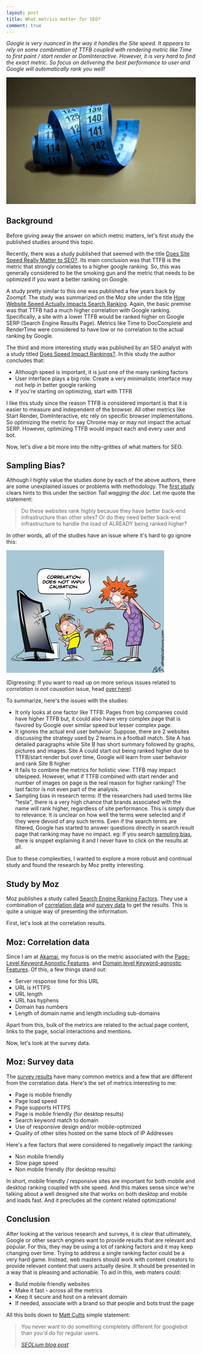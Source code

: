 ```yaml
---
layout: post
title: What metrics matter for SEO?
comment: true
---
```


*Google is very nuanced in the way it handles the Site speed. It appears to rely on some combination of TTFB coupled with rendering metric like Time to first paint / start render or DomInteractive. However, it is very hard to find the exact metric. So focus on delivering the best performance to user and Google will automatically rank you well!*

![measurement](/images/measurement.jpg) 

## Background
Before giving away the answer on which metric matters, let's first study the published studies around this topic.

Recently, there was a study published that seemed with the title [Does Site Speed Really Matter to SEO?](https://www.goivvy.com/blog/site-speed-matter-seo). Its main conclusion was that TTFB is the metric that strongly correlates to a higher google ranking. So, this was generally considered to be the smoking gun and the metric that needs to be optimized if you want a better ranking on Google.

A study pretty similar to this one was published a few years back by Zoompf. The study was summarized on the Moz site under the title [How Website Speed Actually Impacts Search Ranking](https://moz.com/blog/how-website-speed-actually-impacts-search-ranking). Again, the basic premise was that TTFB had a much higher correlation with Google ranking. Specifically, a site with a lower TTFB would be ranked higher on Google SERP (Search Engine Results Page). Metrics like Time to DocComplete and RenderTime were considered to have low or no correlation to the actual ranking by Google.

The third and more interesting study was published by an SEO analyst with a study titled [Does Speed Impact Rankings?](http://neilpatel.com/blog/does-speed-impact-rankings/). In this study the author concludes that:

- Although speed is important, it is just one of the many ranking factors
- User interface plays a big role. Create a very minimalistic interface may not help in better google ranking
- If you're starting on optimizing, start with TTFB

I like this study since the reason TTFB is considered important is that it is easier to measure and independent of the browser. All other metrics like Start Render, DomInteractive, etc rely on specific browser implementations. So optimizing the metric for say Chrome may or may not impact the actual SERP. However, optimizing TTFB would impact each and every user and bot.

Now, let's dive a bit more into the nitty-gritties of what matters for SEO.

## Sampling Bias?
Although I highly value the studies done by each of the above authors, there are some unexplained issues or problems with methodology. The <a href="https://moz.com/blog/how-website-speed-actually-impacts-search-ranking">first study</a> clears hints to this under the section <i>Tail wagging the doc</i>. Let me quote the statement:
<blockquote>Do these websites rank highly because they have better back-end infrastructure than other sites? Or do they need better back-end infrastructure to handle the load of ALREADY being ranked higher?</blockquote>
In other words, all of the studies have an issue where it's hard to go ignore this:

![Correlation is not causation](/images/correlation_not_causation.jpg)

(Digressing: If you want to read up on more serious issues related to <i>correlation is not causation</i> issue, head [over here](http://www.skepticalraptor.com/skepticalraptorblog.php/correlation-does-not-imply-causation-except-when-it-does/)).

To summarize, here's the issues with the studies:

- It only looks at one factor like TTFB: Pages from big companies could have higher TTFB but, it could also have very complex page that is favored by Google over similar speed but lesser complex page.
- It ignores the actual end user behavior: Suppose, there are 2 websites discussing the strategy used by 2 teams in a football match. Site A has detailed paragraphs while Site B has short summary followed by graphs, pictures and images. Site A could start out being ranked higher due to TTFB/start render but over time, Google will learn from user behavior and rank Site B higher
- It fails to combine the metrics for holistic view: TTFB may impact sitespeed. However, what if TTFB combined with start render and number of images on page is the real reason for higher ranking? The last factor is not even part of the analysis.
- Sampling bias in research terms: If the researchers had used terms like "tesla", there is a very high chance that brands associated with the name will rank higher, regardless of site performance. This is simply due to relevance. It is unclear on how well the terms were selected and if they were devoid of any such terms. Even if the search terms are filtered, Google has started to answer questions directly in search result page that ranking may have no impact. eg: If you search <a href="https://www.google.com/search?q=sampling+bias&rlz=1C5CHFA_enUS705US705&oq=sampling+bias&aqs=chrome..69i57j0l5.2732j0j4&sourceid=chrome&ie=UTF-8">sampling bias</a>, there is snippet explaining it and I never have to click on the results at all.

Due to these complexities, I wanted to explore a more robust and continual study and found the research by Moz pretty interesting.

## Study by Moz
Moz publishes a study called <a href="https://moz.com/search-ranking-factors">Search Engine Ranking Factors</a>. They use a combination of <a href="https://moz.com/search-ranking-factors/survey">correlation data</a> and <a href="https://moz.com/search-ranking-factors/survey">survey data</a> to get the results. This is quite a unique way of presenting the information.

First, let's look at the correlation results.

## Moz: Correlation data
Since I am at <a href="https://www.akamai.com/">Akamai</a>, my focus is on the metric associated with the <a href="https://moz.com/search-ranking-factors/correlations#2">Page-Level Keyword Agnostic Features</a>. and <a href="https://moz.com/search-ranking-factors/correlations#5">Domain level Keyword-agnostic Features</a>. Of this, a few things stand out:

- Server response time for this URL
- URL is HTTPS
- URL length
- URL has hyphens
- Domain has numbers
- Length of domain name and length including sub-domains

Apart from this, bulk of the metrics are related to the actual page content, links to the page, social interactions and mentions.

Now, let's look at the survey data.
## Moz: Survey data
The <a href="https://moz.com/search-ranking-factors/survey">survey results</a> have many common metrics and a few that are different from the correlation data. Here's the set of metrics interesting to me:

- Page is mobile friendly
- Page load speed
- Page supports HTTPS
- Page is mobile friendly (for desktop results)
- Search keyword match to domain
- Use of responsive design and/or mobile-optimized
- Quality of other sites hosted on the same block of IP Addresses

Here's a few factors that were considered to negatively impact the ranking:

- Non mobile friendly
- Slow page speed
- Non mobile friendly (for desktop results)

In short, mobile friendly / responsive sites are important for both mobile and desktop ranking coupled with site speed. And this makes sense since we're talking about a well designed site that works on both desktop and mobile and loads fast. And it precludes all the content related optimizations!

## Conclusion

After looking at the various research and surveys, it is clear that ultimately, Google or other search engines want to provide results that are relevant and popular. For this, they may be using a lot of ranking factors and it may keep changing over time. Trying to address a single ranking factor could be a very hard game. Instead, web masters should work with content creators to provide relevant content that users actually desire. It should be presented in a way that is pleasing and actionable. To aid in this, web maters could:

- Build mobile friendly websites
- Make it fast - across all the metrics
- Keep it secure and host on a relevant domain
- If needed, associate with a brand so that people and bots trust the page

All this boils down to <a href="https://twitter.com/mattcutts">Matt Cutts</a> simple statement:
<blockquote>You never want to do something completely different for googlebot than you'd do for regular users.

<cite><a href="http://www.seolium.com/seo/learn/show-different-pages-for-googlebot/">SEOLium blog post</a></cite></blockquote>